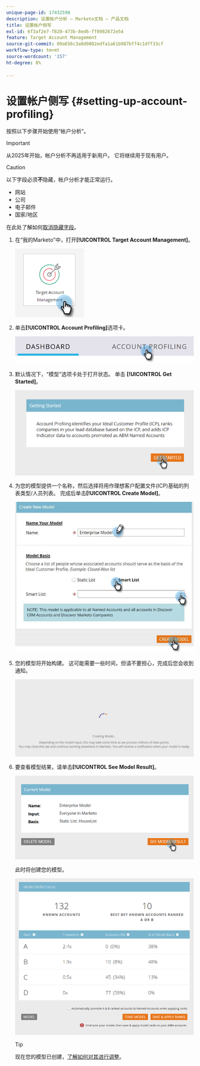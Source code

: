 ```yaml
---
unique-page-id: 17432598
description: 设置帐户分析 — Marketo文档 — 产品文档
title: 设置帐户侧写
exl-id: 6f3af2e7-f820-473b-8ed6-ff0982672e54
feature: Target Account Management
source-git-commit: 09a656c3a0d0002edfa1a61b987bff4c1dff33cf
workflow-type: tm+mt
source-wordcount: '157'
ht-degree: 8%

---
```


# 设置帐户侧写 {#setting-up-account-profiling}

按照以下步骤开始使用“帐户分析”。

>[!IMPORTANT]
>
>从2025年开始，帐户分析不再适用于新用户。 它将继续用于现有用户。

>[!CAUTION]
>
>以下字段必须&#x200B;**不**&#x200B;隐藏，帐户分析才能正常运行。
>
>* 网站
>* 公司
>* 电子邮件
>* 国家/地区
>
>在此处了解如何[取消隐藏字段](/help/marketo/product-docs/administration/field-management/hide-and-unhide-a-field.md#unhide-a-field)。

1. 在“我的Marketo”中，打开&#x200B;**[!UICONTROL Target Account Management]**。

   ![](assets/setting-up-account-profiling-1.png)

1. 单击&#x200B;**[!UICONTROL Account Profiling]**&#x200B;选项卡。

   ![](assets/two-1.png)

1. 默认情况下，“模型”选项卡处于打开状态。 单击 **[!UICONTROL Get Started]**。

   ![](assets/three.png)

1. 为您的模型提供一个名称，然后选择将用作理想客户配置文件(ICP)基础的列表类型/人员列表。 完成后单击&#x200B;**[!UICONTROL Create Model]**。

   ![](assets/setting-up-account-profiling-4.png)

1. 您的模型将开始构建。 这可能需要一些时间，但请不要担心，完成后您会收到通知。

   ![](assets/five.png)

1. 要查看模型结果，请单击&#x200B;**[!UICONTROL See Model Result]**。

   ![](assets/six.png)

   此时将创建您的模型。

   ![](assets/seven.png)

   >[!TIP]
   >
   >现在您的模型已创建，[了解如何对其进行调整](/help/marketo/product-docs/target-account-management/account-profiling/account-profiling-ranking-and-tuning.md)。
